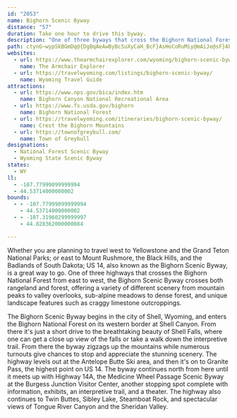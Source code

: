 ```yaml
---
id: "2053"
name: Bighorn Scenic Byway
distance: "57"
duration: Take one hour to drive this byway.
description: "One of three byways that cross the Bighorn National Forest, this byway offers a variety of views: from Shell Canyon and the breathtaking Shell Falls, to the gorgeous mountain peaks and limestone outcroppings of the Bighorn Mountains."
path: ctynG~wypSkBGmDq@{DgBqAeAwByBcSuXyCaH_BcF}AsHoCoRuMiy@mAiJe@sF}AkWs@sGo@qDuBkJy@kCmC_LgAwD{@eCcBaEmAwBsTqYeFoJcCgGcA{CYwA_BaJwCoRuAaG}E{L}BoEmGgOwBmG{@yDe@aEu@oMa@qDc@sB_@eAgB{Cu@w@sHkF}@}@cHyJq@[eAEu@e@g@mAy@{DyJeMmCuCw@_Bq@uCOqBD{HoAoGO}ANsFGaAKaAiAoDiCgFqDwE_CwBcCm@wAaAU_@s@}D{ByDOm@OyB^iDG}DKu@_AeBs@eA[{BgA}BQiAIwA^sB@oA]kFSsAe@wASSo@a@}BcAiBcCy@wAMm@E{AHeA^gAbAyA~@o@XAr@TPVr@xA|HhSpAxAXJ`@@b@S^aA?y@I_@k@q@cBKs@u@_@yAw@_G_AuD?e@VmBhAkCnAqBPo@FmAI}@Og@mCmFiCyBUa@y@yBcCqCy@gBM_AL_CC_DRoC?kCh@{EGs@Qk@YYm@KsH\_@O_@_@_@mAWuDe@_BqDgH{@y@cDgBe@k@mA{C_@oAI}DO_A_@s@}DqEYo@Kw@@sAXgBXy@dA}BVoADy@I}@Um@s@sAiC{Ce@eBCy@By@d@yC@gER}@h@u@vBqAn@St@?xB~@fAQt@m@h@y@dAqBvAcIJeA?e@Kk@s@iCUsAGqAFgAN_ATq@hBgCRe@Rm@P_B?g@KgBs@sENsG\eCtBuEZkALuAE_BiAyGCsLkAqJIeA?{LIcA}AiKYcFe@qB]k@aAk@cBa@g@k@KgAZuCBq@Ss@aAyBOq@@aARy@t@mApDmEP]VqA@iAEk@u@{CIqANwAt@mD?uA[yAs@_CKy@CaBXgJNeCbAoKI{IRkBvCeRPeCxAwYDmEu@sMAsBBu@XeBXy@bAwAvBuB~@gBlE_Ox@oBjAsAjEwCxAmBzBaE~GsOpAuDvEuQpBmIp@gFLgC?eEI{GByAZiB|A_Fh@gCHaG^qA|DuFj@yA|@cDdAoErBoLrAsFHeBIyHHoCZaGBsBGyAQeBi@yBcAuCY}AQyDJ}GEiAc@sB}@uA{@e@sF_AcA_@Y[i@sAKq@DsAXkAh@s@dB{@lB]rFQb@G^Wn@o@l@mBPyG\yAn@cArCiBTc@^{AHe@RiMDw@XgBx@sBfFiFn@kBHy@CgAUiAO[s@s@y@Ss@Bo@\yAtBoCxEaF~Jm@n@{AdAmCv@iCDs@OiBu@sDkCi@SsB_@oAJmAl@u@x@Yf@}BpFcAlAuA|@_@FkALgAKo@OwBqA}HgIcAgBe@qAy@cImAaFgDwKk@{Ai@q@o@[m@Ki@?q@Pm@`@gHzJcCdBcCj@yFXkCQcBa@wJwEyBg@s\{ByJeAkL_EyBuAiAeAoAkB_E{I}@gAmByA}GcCcBy@yBaByAmBgHaNmCsEgBgBoC_ByBs@}@MeBC}UvBsBDo@Qm@e@i@s@WgAKiABgA\{Ax@eBlCoEp@}A\uAPiAH{A?eBKaGm@}XSaDOy@i@kAoE_Hu@mBSuAHyBTy@lCaFXyADeACkAUsAa@y@m@u@wAk@m]gHgE]oGDgTx@_s@fEiARmBx@}E~CoCjAwBj@yALmA?{@KsBa@}B_Agp@sd@gC}AuAm@kFsAsF[mG@u[`@sGa@gCm@mGyBkMgFobAo_@sE{@oCSeGLcD^gCf@yEjBcH~D{k@r_@mDxAmD~@eu@xFgI`@iIG_WmBsCDqHlA_ATyCvAqC~BmH|IsA~@_Bp@qAJeCIoTmAmCBaCt@_BfA{_@|ZmAp@uAZsS|@mHLmDSqGeAcFaBaH_EmZoYeAm@kBa@u@EcCPcCz@}k@`W_NtFeNtImFxEc`@r`@sUbR_BdAuAp@eDfA{BV{CBiG{A}DsBcC_Ci@[yt@stAk`@is@eKoR{@eCqBwOk@aDsCkHoAyESsBEuBNgC\_B|@kBjFuIbFmGtDgC~DqAxCe@dRcBfF@fFLhQxBxAB`BKvAk@n@a@jGmInH{KlOcTrDaGf@eAtA{Er@_Gr@_EzBaFpAuAtByAfCwA~CyBhBmB|@aBlB}FjA{ClAgBbA_AtByApC{A~BkBxAwC^iAn@mED_CKgFiDgo@}@qTU_Dc@yB_AaC_AyAaCmBeAe@_ASsAEiCf@sCrAaIzEiAd@mB^yB?{NsAyLv@_DDgDUeBi@}BiAsFsEkJgFmCo@al@yGcC{@sCyAiC}BaEmGaAmCq@iCu@_FeAuMWqDEaCHmC^eBx@mB|AaBbF_Eh@gAn@yCDyAAsA_@yDcDuNSgAEkADgAJw@d@_Al@e@hAKfCBn@KnAs@Zg@`@yA?mBa@_E{AeKE{@FgAVy@NWTYn@YpFJh@Wx@eARm@FeAA{@Oy@sAmD_OaXiAaCe@uAmCyJi@_Ds@{GUeDCgFHoKNaGByH?uHIgGU_GsAkUmBw_@EoBHqAZsAb@eAn@gArCeBlF_C|@m@x@aAx@yBJcBEuBm@sBa@_As@m@_A_@cAKi@DgDrAmCj@yAQq@g@m@_ASk@QkADuCbAmHDy@EgAc@yAa@i@mAu@sEEqAQy@a@e@e@Uq@cA{FYmA_@eAoAuAyAo@gHUuAYa@KoCqB}@Oc@Fy@f@w@~AIvANbBNb@r@~@hEz@d@^n@jBBx@E`A_@x@m@h@iARkHTcE\oFLsAMUMg@w@Ow@E{@BuBt@sP?{Ih@oKb@cOCqDIkAk@uBc@gAe@q@aB}AuDoCcDaFwA_DeBkEqIqYgCqHS}@EsARuDv@wG|AsCb@mA|@iEtDeH|@gCdBaEpCyHb@sC^yC@iEa@wC}BoFi@eBSaJ?mERyCj@gA`@Yp@_Av@}BT}AnB_PB_CIu@[eAg@k@y@Ue@@y@ViBlBe@XwDfAYV_@`@sBjFeAfBcA~@sAt@iBp@i@l@_@bAM`AKrDYpA_@h@c@\o@@o@IcC}@i@Ao@Ns@dAo@lCUh@o@t@aHlCi@p@MZK~@?xAbDzOLdA?z@Ih@I^o@~@s@Re@?cMeGeBq@cBa@sDYi@Qo@i@mDeEc@YaAMm@Ru@tASx@K~ACvB^vPClBQ|@S^o@Zo@Bi@[e@i@oKaRiAsCiDmL]m@a@a@wAq@gHMo@e@Oa@Ew@Jw@Tg@b@Sh@EjH`At@\~@x@|@xAhDtHh@|@j@N`@AZW^s@HYDgBOqGu@wHgCsNImAH_Ab@y@~@Sx@VfCfAhAXhBVbA@d@Kz@s@Vg@Lk@@k@EgAMw@Us@
websites:
  - url: https://www.thearmchairexplorer.com/wyoming/bighorn-scenic-byway.php
    name: The Armchair Explorer
  - url: https://travelwyoming.com/listings/bighorn-scenic-byway/
    name: Wyoming Travel Guide
attractions:
  - url: https://www.nps.gov/bica/index.htm
    name: Bighorn Canyon National Recreational Area
  - url: https://www.fs.usda.gov/bighorn
    name: Bighorn National Forest
  - url: https://travelwyoming.com/itineraries/bighorn-scenic-byway/
    name: Crest the Bighorn Mountains
  - url: https://townofgreybull.com/
    name: Town of Greybull
designations:
  - National Forest Scenic Byway
  - Wyoming State Scenic Byway
states:
  - WY
ll:
  - -107.77999099999994
  - 44.53714000000002
bounds:
  - - -107.77999099999994
    - 44.53714000000002
  - - -107.31960299999997
    - 44.828362000000084

---
```


Whether you are planning to travel west to Yellowstone and the Grand Teton National Parks; or east to Mount Rushmore, the Black Hills, and the Badlands of South Dakota; US 14, also known as the Bighorn Scenic Byway, is a great way to go. One of three highways that crosses the Bighorn National Forest from east to west, the Bighorn Scenic Byway crosses both rangeland and forest, offering a variety of different scenery from mountain peaks to valley overlooks, sub-alpine meadows to dense forest, and unique landscape features such as craggy limestone outcroppings.

The Bighorn Scenic Byway begins in the city of Shell, Wyoming, and enters the Bighorn National Forest on its western border at Shell Canyon. From there it's just a short drive to the breathtaking beauty of Shell Falls, where one can get a close up view of the falls or take a walk down the interpretive trail. From there the byway zigzags up the mountains while numerous turnouts give chances to stop and appreciate the stunning scenery. The highway levels out at the Antelope Butte Ski area, and then it's on to Granite Pass, the highest point on US 14. The byway continues north from here until it meets up with Highway 14A, the Medicine Wheel Passage Scenic Byway at the Burgess Junction Visitor Center, another stopping spot complete with information, exhibits, an interpretive trail, and a theater. The highway also continues to Twin Buttes, Sibley Lake, Steamboat Rock, and spectacular views of Tongue River Canyon and the Sheridan Valley.
